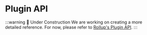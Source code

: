 # Plugin API

:::warning 🚧 Under Construction
We are working on creating a more detailed reference. For now, please refer to [Rollup's Plugin API](https://rollupjs.org/plugin-development/).
:::
